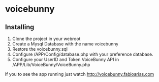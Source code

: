 # voicebunny

## Installing

1. Clone the project in your webroot
2. Create a Mysql Database with the name voicebunny
3. Restore the voicebunny.sql
3. Configure /APP/Config/database.php with your preference database.
4. Configure your UserID and Token VoiceBunny API in /APP/Lib/VoiceBunny/VoiceBunny.php

If you to see the app running just watch http://voicebunny.fabioarias.com


